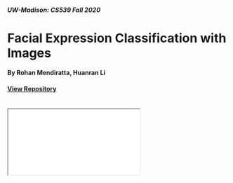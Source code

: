 ##### UW-Madison: CS539 Fall 2020
# Facial Expression Classification with Images
#### By Rohan Mendiratta, Huanran Li 
#### <a href="http://github.com/romendiratta/Face-Emotion-ANN">View Repository</a>

<br/>

<iframe src=”./resources/ECE539FinalProject.pdf" width=”100%” height=”100%”>
This browser does not support PDFs. Please download the PDF to view it: Download PDF
</iframe>